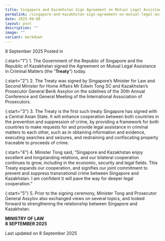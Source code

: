 ```yaml
---
title: Singapore and Kazakhstan Sign Agreement on Mutual Legal Assistance
permalink: /singapore-and-kazakhstan-sign-agreement-on-mutual-legal-assistance/
date: 2025-09-08
layout: post
description: ""
image: ""
variant: markdown
---
```

8 September 2025 Posted in

{:start="1"}
1.&nbsp;The Government of the Republic of Singapore and the Republic of Kazakhstan signed the Agreement on Mutual Legal Assistance in Criminal Matters (the “<b>Treaty</b>”) today.

{:start="2"}
2.&nbsp;The Treaty was signed by Singapore’s Minister for Law and Second Minister for Home Affairs Mr Edwin Tong SC and Kazakhstan’s Prosecutor General Berik Assylov on the sidelines of the 30th Annual Conference and General Meeting of the International Association of Prosecutors.

{:start="3"}
3.&nbsp;The Treaty is the first such treaty Singapore has signed with a Central Asian State. It will enhance cooperation between both countries in the prevention and suppression of crime, by providing a framework for both countries to make requests for and provide legal assistance in criminal matters to each other, such as in obtaining information and evidence, executing searches and seizures, and restraining and confiscating property traceable to proceeds of crime. 

{:start="4"}
4.&nbsp;Minister Tong said, “Singapore and Kazakhstan enjoy excellent and longstanding relations, and our bilateral cooperation continues to grow, including in the economic, security and legal fields. This Treaty expands our cooperation, and signifies our joint commitment to prevent and suppress transnational crime between Singapore and Kazakhstan. I am confident it will pave the way for deeper legal cooperation.”

{:start="5"}
5.&nbsp;Prior to the signing ceremony, Minister Tong and Prosecutor General Assylov also exchanged views on several topics, and looked forward to strengthening the relationship between Singapore and Kazakhstan.

<b>MINISTRY OF LAW</b><br>
<b>8 SEPTEMBER 2025</b>

<p class="right-side-updated">Last updated on 8 September 2025</p>
